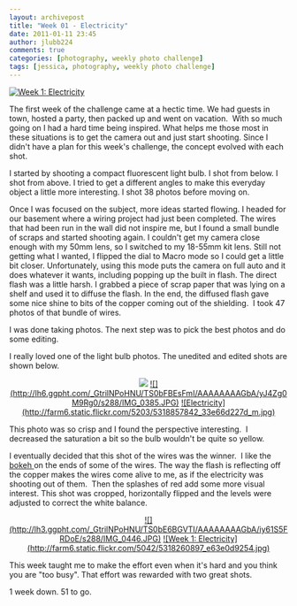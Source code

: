 ```yaml
---
layout: archivepost
title: "Week 01 - Electricity"
date: 2011-01-11 23:45
author: jlubb224
comments: true
categories: [photography, weekly photo challenge]
tags: [jessica, photography, weekly photo challenge]
---
```

<a title="Week 1: Electricity by Mrs. Rev!, on Flickr" href="http://www.flickr.com/photos/mrs_rev/5318260897/">![Week 1: Electricity](http://farm6.static.flickr.com/5042/5318260897_e63e0d9254_z.jpg)</a>

The first week of the challenge came at a hectic time.  We had guests in town, hosted a party, then packed up and went on vacation.  With so much going on I had a hard time being inspired. What helps me those most in these situations is to get the camera out and just start shooting.  Since I didn't have a plan for this week's challenge, the concept evolved with each shot.


I started by shooting a compact fluorescent light bulb.  I shot from below.  I shot from above.  I tried to get a different angles to make this everyday object a little more interesting.  I shot 38 photos before moving on.

Once I was focused on the subject, more ideas started flowing.  I headed for our basement where a wiring project had just been completed.  The wires that had been run in the wall did not inspire me, but I found a small bundle of scraps and started shooting again.  I couldn't get my camera close enough with my 50mm lens, so I switched to my 18-55mm kit lens.  Still not getting what I wanted, I flipped the dial to Macro mode so I could get a little bit closer.  Unfortunately, using this mode puts the camera on full auto and it does whatever it wants, including popping up the built in flash.  The direct flash was a little harsh. I grabbed a piece of scrap paper that was lying on a shelf and used it to diffuse the flash.  In the end, the diffused flash gave some nice shine to bits of the copper coming out of the shielding.  I took 47 photos of that bundle of wires.

I was done taking photos. The next step was to pick the best photos and do some editing.

I really loved one of the light bulb photos.  The unedited and edited shots are shown below.
<p align="center">
<img src="http://lh6.ggpht.com/_GtrilNPoHNU/TS0bFBEsFmI/AAAAAAAAGbA/yJ4Zg0M9Rg0/s288/IMG_0385.JPG">
<a href="">![](http://lh6.ggpht.com/_GtrilNPoHNU/TS0bFBEsFmI/AAAAAAAAGbA/yJ4Zg0M9Rg0/s288/IMG_0385.JPG)</a>    <a href="http://www.flickr.com/photos/mrs_rev/5318857842/" title="Electricity by Mrs. Rev!, on Flickr">![Electricity](http://farm6.static.flickr.com/5203/5318857842_33e66d227d_m.jpg)</a>


This photo was so crisp and I found the perspective interesting.   I decreased the saturation a bit so the bulb wouldn't be quite so yellow.

I eventually decided that this shot of the wires was the winner.  I like the [bokeh ](http://en.wikipedia.org/wiki/Bokeh)on the ends of some of the wires.  The way the flash is reflecting off the copper makes the wires come alive to me, as if the electricity was shooting out of them.  Then the splashes of red add some more visual interest.  This shot was cropped, horizontally flipped and the levels were adjusted to correct the white balance.
<p align="center">
<a href="http://picasaweb.google.com/lh/photo/7iStzbtYkbZ1vZfs3CUELXrfGkvH0RjaEeSCt43kCf8?feat=embedwebsite">![](http://lh3.ggpht.com/_GtrilNPoHNU/TS0bE6BGVTI/AAAAAAAAGbA/iy61S5FRDoE/s288/IMG_0446.JPG)</a>    <a title="Week 1: Electricity by Mrs. Rev!, on Flickr" href="http://www.flickr.com/photos/mrs_rev/5318260897/">![Week 1: Electricity](http://farm6.static.flickr.com/5042/5318260897_e63e0d9254.jpg)</a>



This week taught me to make the effort even when it's hard and you think you are "too busy".    That effort was rewarded with two great shots.  

1 week down. 51 to go.
